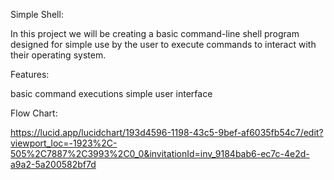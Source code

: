 Simple Shell:

In this project we will be creating a basic command-line shell program designed for simple use by the user to execute commands to interact with their operating system.

Features:

basic command executions simple user interface

Flow Chart:

https://lucid.app/lucidchart/193d4596-1198-43c5-9bef-af6035fb54c7/edit?viewport_loc=-1923%2C-505%2C7887%2C3993%2C0_0&invitationId=inv_9184bab6-ec7c-4e2d-a9a2-5a200582bf7d
